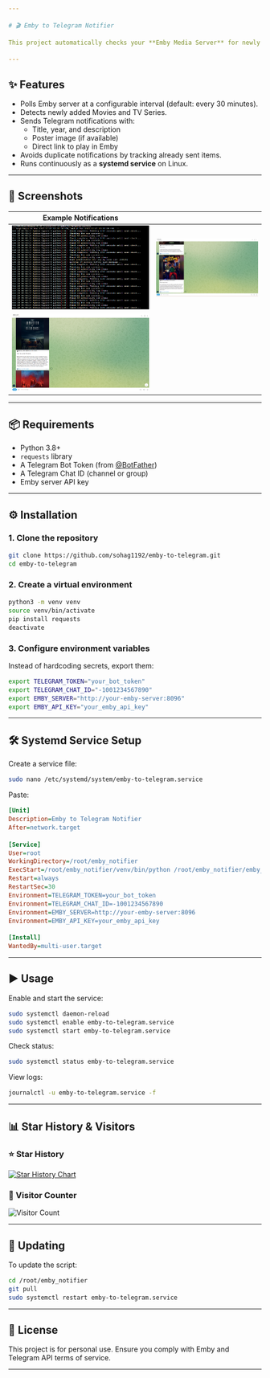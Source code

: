 ```yaml
---

# 🎬 Emby to Telegram Notifier

This project automatically checks your **Emby Media Server** for newly added Movies and TV Series, and sends rich notifications to a **Telegram channel/group** using a bot.

---
```


## ✨ Features
- Polls Emby server at a configurable interval (default: every 30 minutes).
- Detects newly added Movies and TV Series.
- Sends Telegram notifications with:
  - Title, year, and description
  - Poster image (if available)
  - Direct link to play in Emby
- Avoids duplicate notifications by tracking already sent items.
- Runs continuously as a **systemd service** on Linux.

---

## 📸 Screenshots

| Example Notifications | |
|-----------------------|--|
| ![Screenshot 39](https://github.com/sohag1192/emby-to-telegram/blob/main/Screenshot_39.png) | ![Screenshot 40](https://github.com/sohag1192/emby-to-telegram/blob/main/Screenshot_40.png) |
| ![Screenshot 41](https://github.com/sohag1192/emby-to-telegram/blob/main/Screenshot_41.png) | |

---

## 📦 Requirements
- Python 3.8+
- `requests` library
- A Telegram Bot Token (from [@BotFather](https://t.me/BotFather))
- A Telegram Chat ID (channel or group)
- Emby server API key

---

## ⚙️ Installation

### 1. Clone the repository
```bash
git clone https://github.com/sohag1192/emby-to-telegram.git
cd emby-to-telegram
```

### 2. Create a virtual environment
```bash
python3 -m venv venv
source venv/bin/activate
pip install requests
deactivate
```

### 3. Configure environment variables
Instead of hardcoding secrets, export them:

```bash
export TELEGRAM_TOKEN="your_bot_token"
export TELEGRAM_CHAT_ID="-1001234567890"
export EMBY_SERVER="http://your-emby-server:8096"
export EMBY_API_KEY="your_emby_api_key"
```

---

## 🛠️ Systemd Service Setup

Create a service file:

```bash
sudo nano /etc/systemd/system/emby-to-telegram.service
```

Paste:

```ini
[Unit]
Description=Emby to Telegram Notifier
After=network.target

[Service]
User=root
WorkingDirectory=/root/emby_notifier
ExecStart=/root/emby_notifier/venv/bin/python /root/emby_notifier/emby_notifier/emby_to_telegram.py
Restart=always
RestartSec=30
Environment=TELEGRAM_TOKEN=your_bot_token
Environment=TELEGRAM_CHAT_ID=-1001234567890
Environment=EMBY_SERVER=http://your-emby-server:8096
Environment=EMBY_API_KEY=your_emby_api_key

[Install]
WantedBy=multi-user.target
```

---

## ▶️ Usage

Enable and start the service:

```bash
sudo systemctl daemon-reload
sudo systemctl enable emby-to-telegram.service
sudo systemctl start emby-to-telegram.service
```

Check status:

```bash
sudo systemctl status emby-to-telegram.service
```

View logs:

```bash
journalctl -u emby-to-telegram.service -f
```

---

## 📊 Star History & Visitors

### ⭐ Star History
[![Star History Chart](https://api.star-history.com/svg?repos=sohag1192/emby-to-telegram&type=Date)](https://www.star-history.com/#sohag1192/emby-to-telegram&Date)

### 👀 Visitor Counter
![Visitor Count](https://hits.sh/github.com/sohag1192/emby-to-telegram.svg?style=for-the-badge&label=Visitors&color=blue)

---

## 🔄 Updating

To update the script:

```bash
cd /root/emby_notifier
git pull
sudo systemctl restart emby-to-telegram.service
```

---

## 📜 License
This project is for personal use. Ensure you comply with Emby and Telegram API terms of service.

---

